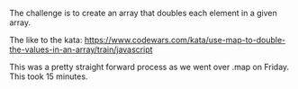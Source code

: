 
The challenge is to create an array that doubles each element in a given array.

The like to the kata: https://www.codewars.com/kata/use-map-to-double-the-values-in-an-array/train/javascript

This was a pretty straight forward process as we went over .map on Friday. This took 15 minutes.